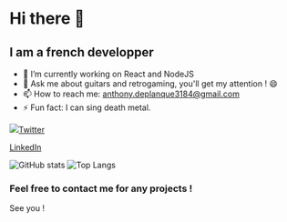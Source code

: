 # Hi there 👋

## I am a french developper


- 🌱 I’m currently working on React and NodeJS
- 💬 Ask me about guitars and retrogaming, you'll get my attention ! 😄
- 📫 How to reach me: anthony.deplanque3184@gmail.com
- ⚡ Fun fact: I can sing death metal.

![](https://encrypted-tbn0.gstatic.com/images?q=tbn:ANd9GcRZNO-AnU-OYwZ-qzEJgBDH62iCumnMw1oAdg&usqp=CAU)[Twitter](https://twitter.com/Seteemio)

[LinkedIn](https://www.linkedin.com/in/anthony-deplanque/)

![GitHub stats](https://github-readme-stats.vercel.app/api?username=anthonyDeplanque&show_icons=true&theme=tokyonight)    ![Top Langs](https://github-readme-stats.vercel.app/api/top-langs/?username=anthonyDeplanque&theme=tokyonight)

### Feel free to contact me for any projects !

See you !

